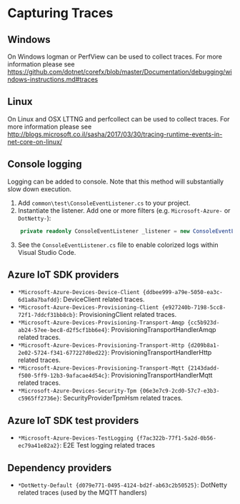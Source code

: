 # Capturing Traces

## Windows
On Windows logman or PerfView can be used to collect traces. For more information please see https://github.com/dotnet/corefx/blob/master/Documentation/debugging/windows-instructions.md#traces

## Linux
On Linux and OSX LTTNG and perfcollect can be used to collect traces. For more information please see http://blogs.microsoft.co.il/sasha/2017/03/30/tracing-runtime-events-in-net-core-on-linux/

## Console logging
Logging can be added to console. Note that this method will substantially slow down execution.

  1. Add `common\test\ConsoleEventListener.cs` to your project.
  2. Instantiate the listener. Add one or more filters (e.g. `Microsoft-Azure-` or `DotNetty-`):

```C#
	private readonly ConsoleEventListener _listener = new ConsoleEventListener("Microsoft-Azure-");
```
  3. See the `ConsoleEventListener.cs` file to enable colorized logs within Visual Studio Code.

## Azure IoT SDK providers

* `*Microsoft-Azure-Devices-Device-Client {ddbee999-a79e-5050-ea3c-6d1a8a7bafdd}`: DeviceClient related traces.
* `*Microsoft-Azure-Devices-Provisioning-Client {e927240b-7198-5cc8-72f1-7ddcf31bb8cb}`: ProvisioningClient related traces.
* `*Microsoft-Azure-Devices-Provisioning-Transport-Amqp {cc5b923d-ab24-57ee-bec8-d2f5cf1bb6e4}`: ProvisioningTransportHandlerAmqp related traces.
* `*Microsoft-Azure-Devices-Provisioning-Transport-Http {d209b8a1-2e02-5724-f341-677227d0ed22}`: ProvisioningTransportHandlerHttp related traces.
* `*Microsoft-Azure-Devices-Provisioning-Transport-Mqtt {2143dadd-f500-5ff9-12b3-9afacae4d54c}`: ProvisioningTransportHandlerMqtt related traces.
* `*Microsoft-Azure-Devices-Security-Tpm {06e3e7c9-2cd0-57c7-e3b3-c5965ff2736e}`: SecurityProviderTpmHsm related traces.

## Azure IoT SDK test providers

* `*Microsoft-Azure-Devices-TestLogging {f7ac322b-77f1-5a2d-0b56-ec79a41e82a2}`: E2E Test logging related traces

## Dependency providers

* `*DotNetty-Default {d079e771-0495-4124-bd2f-ab63c2b50525}`: DotNetty related traces (used by the MQTT handlers)
